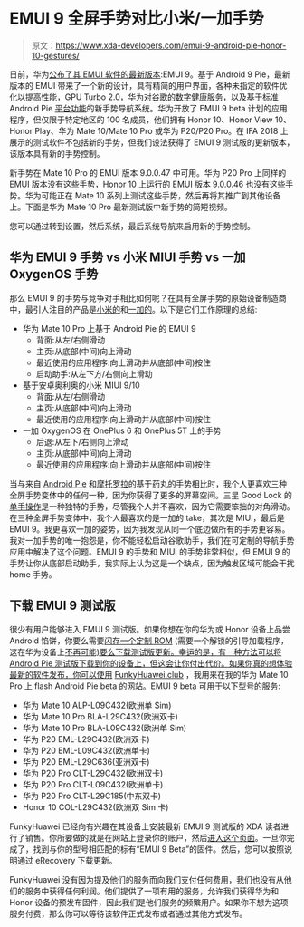 # EMUI 9 全屏手势对比小米/一加手势

> 原文：<https://www.xda-developers.com/emui-9-android-pie-honor-10-gestures/>

日前，华为[公布了其 EMUI 软件的最新版本](https://www.xda-developers.com/emui-9-beta-android-pie-huawei-honor/):EMUI 9。基于 Android 9 Pie，最新版本的 EMUI 带来了一个新的设计，具有精简的用户界面，各种未指定的软件优化以提高性能，GPU Turbo 2.0，华为对[谷歌的数字健康服务](https://www.xda-developers.com/digital-wellbeing-google-pixel-xl-google-pixel-2-xl/)，以及基于[标准](https://www.xda-developers.com/slices-app-actions-android-p-google-assistant/) Android Pie [平台功能](https://www.xda-developers.com/android-p-beta-features/)的新手势导航系统。华为开放了 EMUI 9 beta 计划的应用程序，但仅限于特定地区的 100 名成员，他们拥有 Honor 10、Honor View 10、Honor Play、华为 Mate 10/Mate 10 Pro 或华为 P20/P20 Pro。在 IFA 2018 上展示的测试软件不包括新的手势，但我们设法获得了 EMUI 9 测试版的更新版本，该版本具有新的手势控制。

新手势在 Mate 10 Pro 的 EMUI 版本 9.0.0.47 中可用。华为 P20 Pro 上同样的 EMUI 版本没有这些手势，Honor 10 上运行的 EMUI 版本 9.0.0.46 也没有这些手势。华为可能正在 Mate 10 系列上测试这些手势，然后再将其推广到其他设备上。下面是华为 Mate 10 Pro 最新测试版中新手势的简短视频。

您可以通过转到设置，然后系统，最后系统导航来启用新的手势控制。

## 华为 EMUI 9 手势 vs 小米 MIUI 手势 vs 一加 OxygenOS 手势

那么 EMUI 9 的手势与竞争对手相比如何呢？在具有全屏手势的原始设备制造商中，最引人注目的产品是[小米的](https://www.xda-developers.com/xiaomi-redmi-note-5-pro-mi-mix-iphone-x-style-gestures-miui-9-global-beta-rom/)和[一加的](https://www.xda-developers.com/oxygenos-open-beta-5-3-oneplus-5-5t/)。以下是它们工作原理的总结:

*   华为 Mate 10 Pro 上基于 Android Pie 的 EMUI 9
    *   背面:从左/右侧滑动
    *   主页:从底部(中间)向上滑动
    *   最近使用的应用程序:向上滑动并从底部(中间)按住
    *   启动助手:从左下方/右侧向上滑动
*   基于安卓奥利奥的小米 MIUI 9/10
    *   背面:从左/右侧滑动
    *   主页:从底部(中间)向上滑动
    *   最近使用的应用程序:向上滑动并从底部(中间)按住
*   一加 OxygenOS 在 OnePlus 6 和 OnePlus 5T 上的手势
    *   后退:从左下/右侧向上滑动
    *   主页:从底部(中间)向上滑动
    *   最近使用的应用程序:向上滑动并从底部(中间)按住

当与来自 [Android Pie](https://www.xda-developers.com/android-p-iphone-x-gestures-official/) 和[摩托罗拉](https://www.xda-developers.com/moto-z3-play-official-moto-mods-google-lens/)的基于药丸的手势相比时，我个人更喜欢三种全屏手势变体中的任何一种，因为你获得了更多的屏幕空间。三星 Good Lock 的[单手操作](https://www.xda-developers.com/samsung-good-lock-swipe-gestures-galaxy-s9-note-8-s8/)是一种独特的手势，尽管我个人并不喜欢，因为它需要笨拙的对角滑动。在三种全屏手势变体中，我个人最喜欢的是一加的 take，其次是 MIUI，最后是 EMUI 9。我更喜欢一加的姿势，因为我发现从同一个底边做所有的手势更容易。我对一加手势的唯一抱怨是，你不能轻松启动谷歌助手，我们在可定制的导航手势应用中解决了这个问题。EMUI 9 的手势和 MIUI 的手势非常相似，但 EMUI 9 的手势让你从底部启动助手，我实际上认为这是一个缺点，因为触发区域可能会干扰 home 手势。

## 下载 EMUI 9 测试版

很少有用户能够进入 EMUI 9 测试版。如果你想在你的华为或 Honor 设备上品尝 Android 馅饼，你要么需要[闪存一个定制 ROM](https://www.xda-developers.com/android-pie-honor-view-10-huawei-mate-10-pro/) (需要一个解锁的引导加载程序，这在华为设备上[不再可能)要么下载测试版更新。幸运的是，有一种方法可以将 Android Pie 测试版下载到你的设备上，但这会让你付出代价。如果你真的想体验最新的软件发布，你可以使用](https://www.xda-developers.com/huawei-honor-request-bootloader-unlock-code/) [FunkyHuawei.club](https://funkyhuawei.club/) ，我用来在我的华为 Mate 10 Pro 上 flash Android Pie beta 的网站。EMUI 9 beta 可用于以下型号的服务:

*   华为 Mate 10 ALP-L09C432(欧洲单 Sim)
*   华为 Mate 10 Pro BLA-L29C432(欧洲双卡)
*   华为 Mate 10 Pro BLA-L09C432(欧洲单 Sim)
*   华为 P20 EML-L29C432(欧洲双卡)
*   华为 P20 EML-L09C432(欧洲单卡)
*   华为 P20 EML-L29C636(亚洲双卡)
*   华为 P20 Pro CLT-L29C432(欧洲双卡)
*   华为 P20 Pro CLT-L09C432(欧洲单卡)
*   华为 P20 Pro CLT-L29C185(中东双卡)
*   Honor 10 COL-L29C432(欧洲双 Sim 卡)

FunkyHuawei 已经向有兴趣在其设备上安装最新 EMUI 9 测试版的 XDA 读者进行了销售。你所要做的就是在网站上登录你的账户，然后[进入这个页面](https://funkyhuawei.club/xdaspecial)。一旦你完成了，找到与你的型号相匹配的标有“EMUI 9 Beta”的固件。然后，您可以按照说明通过 eRecovery 下载更新。

FunkyHuawei 没有因为提及他们的服务而向我们支付任何费用，我们也没有从他们的服务中获得任何利润。他们提供了一项有用的服务，允许我们获得华为和 Honor 设备的预发布固件，因此我们是他们服务的频繁用户。如果你不想为这项服务付费，那么你可以等待该软件正式发布或者通过其他方式发布。